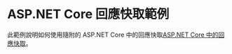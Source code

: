 # <a name="aspnet-core-response-cache-sample"></a>ASP.NET Core 回應快取範例

此範例說明如何使用隨附的 ASP.NET Core 中的回應快取[ASP.NET Core 中的回應快取](https://docs.microsoft.com/aspnet/core/performance/caching/response)。
